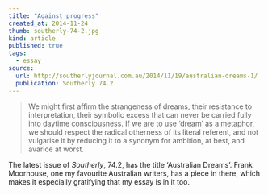```yaml
---
title: "Against progress"
created_at: 2014-11-24
thumb: southerly-74-2.jpg
kind: article
published: true
tags: 
  - essay
source:
  url: http://southerlyjournal.com.au/2014/11/19/australian-dreams-1/
  publication: Southerly 74.2
---
```


> We might first affirm the strangeness of dreams, their resistance to interpretation, their symbolic excess that can never be carried fully into daytime consciousness. If we are to use ‘dream’ as a metaphor, we should respect the radical otherness of its literal referent, and not vulgarise it by reducing it to a synonym for ambition, at best, and avarice at worst.

The latest issue of _Southerly_, 74.2, has the title ‘Australian Dreams’. Frank Moorhouse, one my favourite Australian writers, has a piece in there, which makes it especially gratifying that my essay is in it too.
